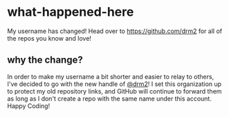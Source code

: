 # what-happened-here

My username has changed! Head over to https://github.com/drm2 for all of the repos you know and love!


## why the change?

In order to make my username a bit shorter and easier to relay to others, I've decided to go with the new handle of [@drm2](https://github.com/drm2)! I set this organization up to protect my old repository links, and GitHub will continue to forward them as long as I don't create a repo with the same name under this account. Happy Coding!
